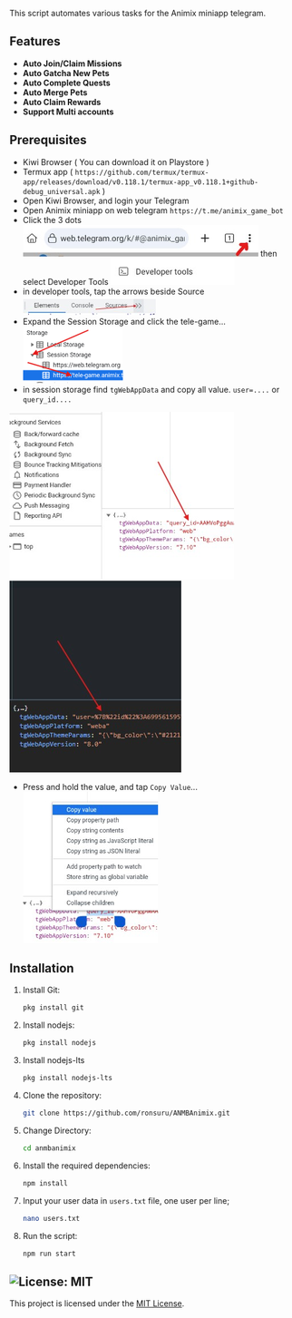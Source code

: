 This script automates various tasks for the Animix miniapp telegram.

## Features

- **Auto Join/Claim Missions**
- **Auto Gatcha New Pets**
- **Auto Complete Quests**
- **Auto Merge Pets**
- **Auto Claim Rewards**
- **Support Multi accounts**

## Prerequisites

- Kiwi Browser ( You can download it on Playstore )
- Termux app ( `https://github.com/termux/termux-app/releases/download/v0.118.1/termux-app_v0.118.1+github-debug_universal.apk` )
- Open Kiwi Browser, and login your Telegram
- Open Animix miniapp on web telegram `https://t.me/animix_game_bot`
- Click the 3 dots ![usersData](img/image1.jpg) then select Developer Tools ![usersData](img/image2.jpg)
- in developer tools, tap the arrows beside Source ![usersData](img/image3.jpg)
- Expand the Session Storage and click the tele-game...
  ![usersData](img/image4.png)
- in session storage find `tgWebAppData` and copy all value. `user=....` or `query_id....`
  
![usersData](img/image4.jpg) ![usersData](img/image5.jpg)
- Press and hold the value, and tap `Copy Value`...
  ![usersData](img/image6.jpg)

## Installation

1. Install Git:
    ```sh
    pkg install git
    ```
2. Install nodejs:
    ```sh
    pkg install nodejs
    ```
3. Install nodejs-lts
    ```sh
    pkg install nodejs-lts
    ```
4. Clone the repository:
    ```sh
    git clone https://github.com/ronsuru/ANMBAnimix.git
    ```
5. Change Directory:
    ```sh
    cd anmbanimix
    ```
6. Install the required dependencies:
    ```sh
    npm install
    ```
7. Input your user data in `users.txt` file, one user per line;
    ```sh
    nano users.txt
    ```
8. Run the script:
    ```sh
    npm run start
    ```

## ![License: MIT](https://img.shields.io/badge/License-MIT-yellow.svg)

This project is licensed under the [MIT License](LICENSE).
